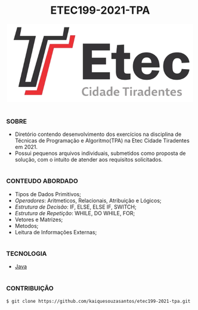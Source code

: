 <h1 align=center>ETEC199-2021-TPA</h1>

<p align="center">
  <img src="etec_l.png" width="500">
</p>

#
### SOBRE

- Diretório contendo desenvolvimento dos exercícios na disciplina de Técnicas de Programação e Algoritmo(TPA) na Etec Cidade Tiradentes em 2021.
- Possui pequenos arquivos individuais, submetidos como proposta de solução, com o intuito de atender aos requisitos solicitados.

#
### CONTEUDO ABORDADO

- Tipos de Dados Primitivos;
- *Operadores*: Aritmeticos, Relacionais, Atribuição e Lógicos;
- *Estrutura de Decisão*: IF, ELSE, ELSE IF, SWITCH;
- *Estrutura de Repetição*: WHILE, DO WHILE, FOR;
- Vetores e Matrizes;
- Metodos;
- Leitura de Informações Externas;

#
### TECNOLOGIA

- [Java](https://docs.oracle.com/en/java)

#
### CONTRIBUIÇÃO

```
$ git clone https://github.com/kaiquesouzasantos/etec199-2021-tpa.git 
```

